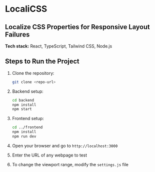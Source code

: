 # LocaliCSS

## Localize CSS Properties for Responsive Layout Failures

**Tech stack:** React, TypeScript, Tailwind CSS, Node.js

## Steps to Run the Project

1. Clone the repository:
    ```sh
    git clone <repo-url>
    ```

2. Backend setup:
    ```sh
    cd backend
    npm install
    npm start
    ```

3. Frontend setup:
    ```sh
    cd ../frontend
    npm install
    npm run dev
    ```

4. Open your browser and go to `http://localhost:3000`

5. Enter the URL of any webpage to test

6. To change the viewport range, modify the `settings.js` file

